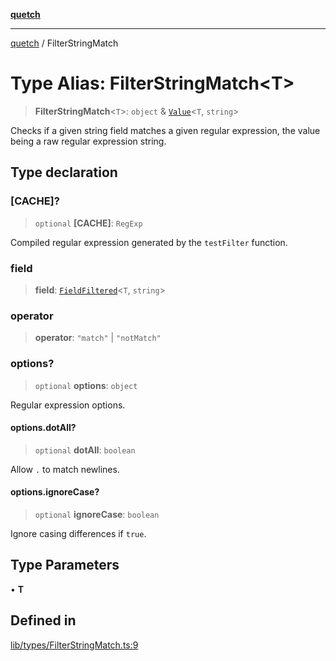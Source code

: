[**quetch**](../README.md)

***

[quetch](../README.md) / FilterStringMatch

# Type Alias: FilterStringMatch\<T\>

> **FilterStringMatch**\<`T`\>: `object` & [`Value`](Value.md)\<`T`, `string`\>

Checks if a given string field matches a given regular expression, the value being a raw regular expression string.

## Type declaration

### \[CACHE\]?

> `optional` **\[CACHE\]**: `RegExp`

Compiled regular expression generated by the `testFilter` function.

### field

> **field**: [`FieldFiltered`](FieldFiltered.md)\<`T`, `string`\>

### operator

> **operator**: `"match"` \| `"notMatch"`

### options?

> `optional` **options**: `object`

Regular expression options.

#### options.dotAll?

> `optional` **dotAll**: `boolean`

Allow `.` to match newlines.

#### options.ignoreCase?

> `optional` **ignoreCase**: `boolean`

Ignore casing differences if `true`.

## Type Parameters

• **T**

## Defined in

[lib/types/FilterStringMatch.ts:9](https://github.com/nevoland/quetch/blob/3b1cd3aac672a1a4d2ad52892d4fa09995f51627/lib/types/FilterStringMatch.ts#L9)
